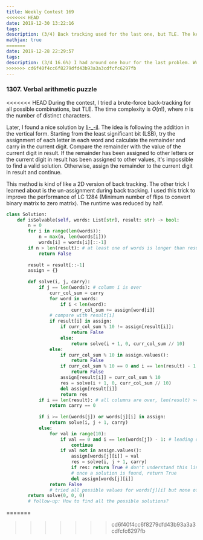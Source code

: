 ```yaml
---
title: Weekly Contest 169
<<<<<<< HEAD
date: 2019-12-30 13:22:16
tags:
description: (3/4) Back tracking used for the last one, but TLE. The key is starting the assignment from the least significant digit.
mathjax: true
=======
date: 2019-12-28 22:29:57
tags:
description: (3/4 16.6%) I had around one hour for the last problem. Worked out a back tracking solution, but TLE. Later I realized that the assignment of letters should be from least significant digits to the most significant digits. If the digits in the left and right hand side don't match, there is not poiting in going forward.
>>>>>>> cd6f40f4cc6f8279dfd43b93a3a3cdfcfc6297fb
---
```


### 1307. Verbal arithmetic puzzle

<<<<<<< HEAD
During the contest, I tried a brute-force back-tracking for all possible combinations, but TLE. The time complexity is $O(n!)$, where $n$ is the number of distinct characters. 

Later, I found a nice solution by [li-_-il](https://leetcode.com/problems/verbal-arithmetic-puzzle/discuss/463886/python-backtracking-efficient-column-wise-w-explanation/417569). The idea is following the addition in the vertical form. Starting from the least significant bit (LSB), try the assignment of each letter in each word and calculate the remainder and carry in the current digit. Compare the remainder with the value of the current digit in result. If the remainder has been assigned to other letters or the current digit in result has been assigned to other values, it's impossible to find a valid solution. Otherwise, assign the remainder to the current digit in result and continue.

This method is kind of like a 2D version of back tracking. The other trick I learned about is the un-assignment during back tracking. I used this trick to improve the performance of LC 1284 (Minimum number of flips to convert binary matrix to zero matrix). The runtime was reduced by half. 

```python
class Solution:
    def isSolvable(self, words: List[str], result: str) -> bool:
        n = 0
        for i in range(len(words)):
            n = max(n, len(words[i]))
            words[i] = words[i][::-1]
        if n > len(result): # at least one of words is longer than result. 
            return False 
        
        result = result[::-1]
        assign = {}
        
        def solve(i, j, carry):
            if j == len(words): # column i is over
                curr_col_sum = carry
                for word in words:
                    if i < len(word):
                        curr_col_sum += assign[word[i]]
                # compare with result[i]
                if result[i] in assign:
                    if curr_col_sum % 10 != assign[result[i]]:
                        return False
                    else:
                        return solve(i + 1, 0, curr_col_sum // 10)
                else:
                    if curr_col_sum % 10 in assign.values():
                        return False
                    if curr_col_sum % 10 == 0 and i == len(result) - 1:
                        return False
                    assign[result[i]] = curr_col_sum % 10
                    res = solve(i + 1, 0, curr_col_sum // 10)
                    del assign[result[i]]
                    return res
            if i == len(result): # all columns are over, len(result) >= n
                return carry == 0
            
            if i >= len(words[j]) or words[j][i] in assign:
                return solve(i, j + 1, carry)
            else:
                for val in range(10):
                    if val == 0 and i == len(words[j]) - 1: # leading digit of words[j]
                        continue
                    if val not in assign.values():
                        assign[words[j][i]] = val
                        res = solve(i, j + 1, carry)
                        if res: return True # don't understand this line
                        # once a solution is found, return True
                        del assign[words[j][i]]
                return False 
            	# tried all possible values for words[j][i] but none of them works
        return solve(0, 0, 0)
        # follow-up: How to find all the possible solutions?
```

=======
>>>>>>> cd6f40f4cc6f8279dfd43b93a3a3cdfcfc6297fb

